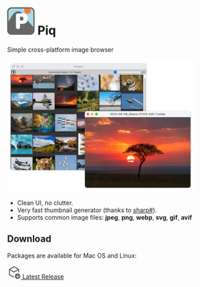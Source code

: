 # ![icon](icons/icon64.png) Piq

Simple cross-platform image browser

![screenshot](icons/screenshot.png)

- Clean UI, no clutter.
- Very fast thumbnail generator (thanks to [sharp#](https://sharp.pixelplumbing.com/)).
- Supports common image files: **jpeg**, **png**, **webp**, **svg**, **gif**, **avif**

## Download

Packages are available for Mac OS and Linux:

[![installer](icons/install.png) Latest Release](https://github.com/slebetman/piq/releases/latest)

